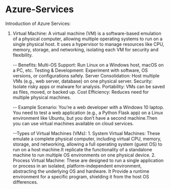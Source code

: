 # Azure-Services
Introduction of Azure Services: 

1. Virtual Machine: A virtual machine (VM) is a software-based emulation of a physical computer, allowing multiple operating systems to run on a single physical host.
                    It uses a hypervisor to manage resources like CPU, memory, storage, and networking, isolating each VM for security and flexibility.

    -- Benefits: 
              Multi-OS Support: Run Linux on a Windows host, macOS on a PC, etc.
              Testing & Development: Experiment with software, OS versions, or configurations safely.
              Server Consolidation: Host multiple VMs (e.g., web server, database) on one physical server.
              Security: Isolate risky apps or malware for analysis.
              Portability: VMs can be saved as files, moved, or backed up.
              Cost Efficiency: Reduces need for multiple physical machines.

    -- Example Scenario:
             You’re a web developer with a Windows 10 laptop. You need to test a web application (e.g., a Python Flask app) on a Linux environment like Ubuntu,
             but you don’t have a second machine.Then you can use virtual machines available on cloud services.

   --Types of Virtual Machines (VMs):
               1. System Virtual Machines: These emulate a complete physical computer, including virtual CPU, memory, storage, and networking, allowing a full operating system
                                          (guest OS) to run on a host machine.It replicate the functionality of a standalone machine to run multiple OS environments on one physical device.
               2. Process Virtual Machine: These are designed to run a single application or process in an isolated, platform-independent environment, abstracting the underlying OS and hardware.
                                           It Provide a runtime environment for a specific program, shielding it from the host OS differences.




   
